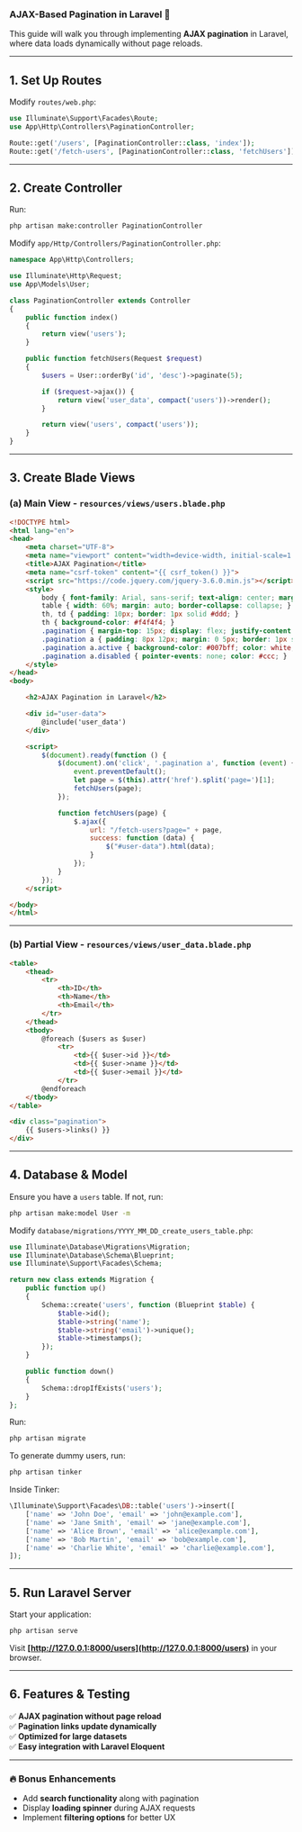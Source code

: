 ### **AJAX-Based Pagination in Laravel** 🚀  

This guide will walk you through implementing **AJAX pagination** in Laravel, where data loads dynamically without page reloads.

---

## **1. Set Up Routes**  
Modify `routes/web.php`:  

```php
use Illuminate\Support\Facades\Route;
use App\Http\Controllers\PaginationController;

Route::get('/users', [PaginationController::class, 'index']);
Route::get('/fetch-users', [PaginationController::class, 'fetchUsers']);
```

---

## **2. Create Controller**  
Run:

```bash
php artisan make:controller PaginationController
```

Modify `app/Http/Controllers/PaginationController.php`:

```php
namespace App\Http\Controllers;

use Illuminate\Http\Request;
use App\Models\User;

class PaginationController extends Controller
{
    public function index()
    {
        return view('users');
    }

    public function fetchUsers(Request $request)
    {
        $users = User::orderBy('id', 'desc')->paginate(5);

        if ($request->ajax()) {
            return view('user_data', compact('users'))->render();
        }

        return view('users', compact('users'));
    }
}
```

---

## **3. Create Blade Views**  

### **(a) Main View - `resources/views/users.blade.php`**
```html
<!DOCTYPE html>
<html lang="en">
<head>
    <meta charset="UTF-8">
    <meta name="viewport" content="width=device-width, initial-scale=1.0">
    <title>AJAX Pagination</title>
    <meta name="csrf-token" content="{{ csrf_token() }}">
    <script src="https://code.jquery.com/jquery-3.6.0.min.js"></script>
    <style>
        body { font-family: Arial, sans-serif; text-align: center; margin-top: 30px; }
        table { width: 60%; margin: auto; border-collapse: collapse; }
        th, td { padding: 10px; border: 1px solid #ddd; }
        th { background-color: #f4f4f4; }
        .pagination { margin-top: 15px; display: flex; justify-content: center; }
        .pagination a { padding: 8px 12px; margin: 0 5px; border: 1px solid #ddd; text-decoration: none; color: #007bff; cursor: pointer; }
        .pagination a.active { background-color: #007bff; color: white; }
        .pagination a.disabled { pointer-events: none; color: #ccc; }
    </style>
</head>
<body>

    <h2>AJAX Pagination in Laravel</h2>

    <div id="user-data">
        @include('user_data')
    </div>

    <script>
        $(document).ready(function () {
            $(document).on('click', '.pagination a', function (event) {
                event.preventDefault();
                let page = $(this).attr('href').split('page=')[1];
                fetchUsers(page);
            });

            function fetchUsers(page) {
                $.ajax({
                    url: "/fetch-users?page=" + page,
                    success: function (data) {
                        $("#user-data").html(data);
                    }
                });
            }
        });
    </script>

</body>
</html>
```

---

### **(b) Partial View - `resources/views/user_data.blade.php`**
```html
<table>
    <thead>
        <tr>
            <th>ID</th>
            <th>Name</th>
            <th>Email</th>
        </tr>
    </thead>
    <tbody>
        @foreach ($users as $user)
            <tr>
                <td>{{ $user->id }}</td>
                <td>{{ $user->name }}</td>
                <td>{{ $user->email }}</td>
            </tr>
        @endforeach
    </tbody>
</table>

<div class="pagination">
    {{ $users->links() }}
</div>
```

---

## **4. Database & Model**  
Ensure you have a `users` table. If not, run:  

```bash
php artisan make:model User -m
```

Modify `database/migrations/YYYY_MM_DD_create_users_table.php`:

```php
use Illuminate\Database\Migrations\Migration;
use Illuminate\Database\Schema\Blueprint;
use Illuminate\Support\Facades\Schema;

return new class extends Migration {
    public function up()
    {
        Schema::create('users', function (Blueprint $table) {
            $table->id();
            $table->string('name');
            $table->string('email')->unique();
            $table->timestamps();
        });
    }

    public function down()
    {
        Schema::dropIfExists('users');
    }
};
```

Run:

```bash
php artisan migrate
```

To generate dummy users, run:

```bash
php artisan tinker
```

Inside Tinker:

```php
\Illuminate\Support\Facades\DB::table('users')->insert([
    ['name' => 'John Doe', 'email' => 'john@example.com'],
    ['name' => 'Jane Smith', 'email' => 'jane@example.com'],
    ['name' => 'Alice Brown', 'email' => 'alice@example.com'],
    ['name' => 'Bob Martin', 'email' => 'bob@example.com'],
    ['name' => 'Charlie White', 'email' => 'charlie@example.com'],
]);
```

---

## **5. Run Laravel Server**
Start your application:

```bash
php artisan serve
```

Visit **[http://127.0.0.1:8000/users](http://127.0.0.1:8000/users)** in your browser.

---

## **6. Features & Testing**
✅ **AJAX pagination without page reload**  
✅ **Pagination links update dynamically**  
✅ **Optimized for large datasets**  
✅ **Easy integration with Laravel Eloquent**  

---

### **🔥 Bonus Enhancements**
- Add **search functionality** along with pagination  
- Display **loading spinner** during AJAX requests  
- Implement **filtering options** for better UX  
